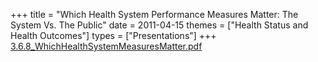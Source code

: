 +++
title = "Which Health System Performance Measures Matter: The System Vs. The Public"
date = 2011-04-15
themes = ["Health Status and Health Outcomes"]
types = ["Presentations"]
+++
[3.6.8\_WhichHealthSystemMeasuresMatter.pdf](/files/3.6.8_WhichHealthSystemMeasuresMatter.pdf)
